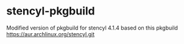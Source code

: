# stencyl-pkgbuild
Modified version of pkgbuild for stencyl 4.1.4 based on this pkgbuild https://aur.archlinux.org/stencyl.git
